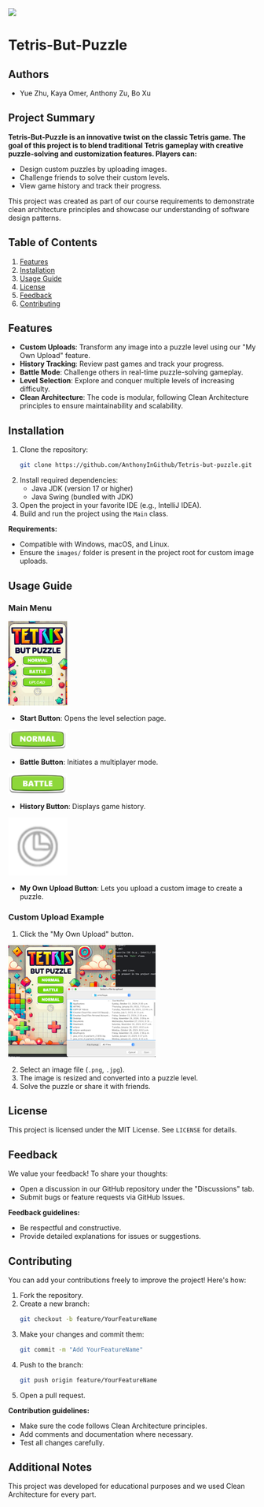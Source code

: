 <img src="/images/mainSceneBackground.png" width="200">

# Tetris-But-Puzzle

## Authors
- Yue Zhu, Kaya Omer, Anthony Zu, Bo Xu


## Project Summary
**Tetris-But-Puzzle is an innovative twist on the classic Tetris game. The goal of this project is to blend traditional Tetris gameplay with creative puzzle-solving and customization features. Players can:**

- Design custom puzzles by uploading images.
- Challenge friends to solve their custom levels.
- View game history and track their progress.

This project was created as part of our course requirements to demonstrate clean architecture principles and showcase our understanding of software design patterns.

## Table of Contents
1. [Features](#features)
2. [Installation](#installation)
3. [Usage Guide](#usage-guide)
4. [License](#license)
5. [Feedback](#feedback)
6. [Contributing](#contributing)

## Features
- **Custom Uploads**: Transform any image into a puzzle level using our "My Own Upload" feature.
- **History Tracking**: Review past games and track your progress.
- **Battle Mode**: Challenge others in real-time puzzle-solving gameplay.
- **Level Selection**: Explore and conquer multiple levels of increasing difficulty.
- **Clean Architecture**: The code is modular, following Clean Architecture principles to ensure maintainability and scalability.

## Installation
1. Clone the repository:
   ```bash
   git clone https://github.com/AnthonyInGithub/Tetris-but-puzzle.git
   ```
2. Install required dependencies:
   - Java JDK (version 17 or higher)
   - Java Swing (bundled with JDK)
3. Open the project in your favorite IDE (e.g., IntelliJ IDEA).
4. Build and run the project using the `Main` class.

**Requirements:**

- Compatible with Windows, macOS, and Linux.
- Ensure the `images/` folder is present in the project root for custom image uploads.


## Usage Guide
### Main Menu
<img src="/images/IMG_1A81CF7CE23C-1.jpeg" width="120">

- **Start Button**: Opens the level selection page.

<img src="/images/StartButton.png" width="120"/>

- **Battle Button**: Initiates a multiplayer mode.

<img src="/images/BattleButton.png" width="120"/>

- **History Button**: Displays game history.

<img src="/images/HistoryButton.png" width="120"/>

- **My Own Upload Button**: Lets you upload a custom image to create a puzzle.


### Custom Upload Example

1. Click the "My Own Upload" button.   

<img src="/images/img.png" width="300">

2. Select an image file (`.png`, `.jpg`).
3. The image is resized and converted into a puzzle level.
4. Solve the puzzle or share it with friends.

## License
This project is licensed under the MIT License. See `LICENSE` for details.

## Feedback
We value your feedback! To share your thoughts:

- Open a discussion in our GitHub repository under the "Discussions" tab.
- Submit bugs or feature requests via GitHub Issues.

**Feedback guidelines:**

- Be respectful and constructive.
- Provide detailed explanations for issues or suggestions.

## Contributing
You can add your contributions freely to improve the project! Here's how:

1. Fork the repository.
2. Create a new branch:
   ```bash
   git checkout -b feature/YourFeatureName
   ```
3. Make your changes and commit them:
   ```bash
   git commit -m "Add YourFeatureName"
   ```
4. Push to the branch:
   ```bash
   git push origin feature/YourFeatureName
   ```
5. Open a pull request.

**Contribution guidelines:**

- Make sure the code follows Clean Architecture principles.
- Add comments and documentation where necessary.
- Test all changes carefully.

## Additional Notes
This project was developed for educational purposes and we used Clean Architecture for every part.
